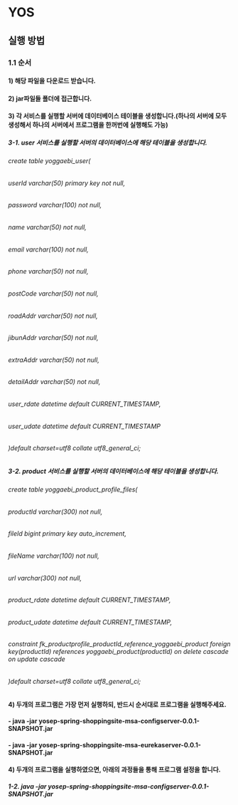 # YOS

## 실행 방법

### 1.1 순서
#### 1) 해당 파일을 다운로드 받습니다.
#### 2) jar파일들 폴더에 접근합니다.
#### 3) 각 서비스를 실행할 서버에 데이터베이스 테이블을 생성합니다.(하나의 서버에 모두 생성해서 하나의 서버에서 프로그램을 한꺼번에 실행해도 가능)
##### 3-1. user 서비스를 실행할 서버의 데이터베이스에 해당 테이블을 생성합니다.
###### create table yoggaebi_user(
###### 	userId varchar(50) primary key not null,
######     password varchar(100) not null,
######     name varchar(50) not null,
######     email varchar(100) not null,
######     phone varchar(50) not null,
######     postCode varchar(50) not null,
######     roadAddr varchar(50) not null,
######     jibunAddr varchar(50) not null,
######     extraAddr varchar(50) not null,
######     detailAddr varchar(50) not null,
######     user_rdate datetime default CURRENT_TIMESTAMP,
######     user_udate datetime default CURRENT_TIMESTAMP
###### )default charset=utf8 collate utf8_general_ci;
#####
#####
##### 3-2. product 서비스를 실행할 서버의 데이터베이스에 해당 테이블을 생성합니다.
###### create table yoggaebi_product_profile_files(
###### productId varchar(300) not null,
###### fileId bigint primary key auto_increment,
###### fileName varchar(100) not null,
###### url varchar(300) not null,
###### product_rdate datetime default CURRENT_TIMESTAMP,
###### product_udate datetime default CURRENT_TIMESTAMP,
###### constraint fk_productprofile_productId_reference_yoggaebi_product foreign key(productId) references yoggaebi_product(productId) on delete cascade on update cascade
###### )default charset=utf8 collate utf8_general_ci;

#### 4) 두개의 프로그램은 가장 먼저 실행하되, 반드시 순서대로 프로그램을 실행해주세요.
####    - java -jar yosep-spring-shoppingsite-msa-configserver-0.0.1-SNAPSHOT.jar
####    - java -jar yosep-spring-shoppingsite-msa-eurekaserver-0.0.1-SNAPSHOT.jar

#### 4) 두개의 프로그램을 실행하였으면, 아래의 과정들을 통해 프로그램 설정을 합니다.

##### 1-2. java -jar yosep-spring-shoppingsite-msa-configserver-0.0.1-SNAPSHOT.jar
